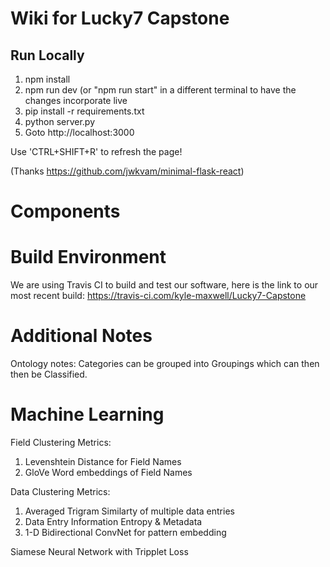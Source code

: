 # Wiki for Lucky7 Capstone


## Run Locally

1. npm install
2. npm run dev (or "npm run start" in a different terminal to have the changes incorporate live
3. pip install -r requirements.txt
4. python server.py
5. Goto http://localhost:3000

Use 'CTRL+SHIFT+R' to refresh the page!

(Thanks https://github.com/jwkvam/minimal-flask-react)

# Components


# Build Environment

We are using Travis CI to build and test our software, here is the link to our most recent build: 
https://travis-ci.com/kyle-maxwell/Lucky7-Capstone

# Additional Notes

Ontology notes:
Categories can be grouped into Groupings which can then then be Classified.


# Machine Learning 

Field Clustering Metrics:
1. Levenshtein Distance for Field Names
2. GloVe Word embeddings of Field Names

Data Clustering Metrics:
1. Averaged Trigram Similarty of multiple data entries
2. Data Entry Information Entropy & Metadata
3. 1-D Bidirectional ConvNet for pattern embedding

Siamese Neural Network with Tripplet Loss


